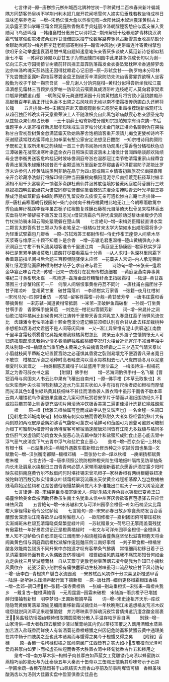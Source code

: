 <!-- { "loadSidebar": true } -->
　　七言律诗─原─唐栁宗元栁州城西北隅种甘树─手种黄柑二百株春来新叶徧城隅方同楚客怜皇树不学荆州利木奴几嵗开花闻喷雪何人摘实见垂珠若教坐待成林日滋味还堪养老夫　─增─宋杨亿慎大詹以呉柑见贶─龙阳休説木奴洲震泽黄柑占上流承露玊浆仙掌曙亚霜金颗洞庭秋香黏素手呉娃丽冷涤朝酲楚客愁应似荔支催入贡随河飞鸟逐鸣驺　─韩维襄柑分惠景仁以诗将之─荆州解绶十经春廻梦青林绕汉滨霜气轻寒催绀实渚波余润作甘津僧园采掇宁论数客路奔驰竟占新雪意垂收高防缺分金聊助席间珍─梅尧臣李廷老祠部寄荆柑子─蹋雪冲风驰小吏带霜连叶寄黄柑擘包欲咀牙全动举盏逢衰酒易酣书尾自题知逺意笔头亲答厌多谈故人莫觅新诗卷都似嵇康七不堪　─苏舜钦师黯以彭甘五子为寄因懐四明园中此果甚多偶成长句以为谢─忆向江东太守园猗猗甘树蔽前轩风摇玊蘂霏防落霜发金衣委坠繁枕畔冷香通醉梦齿边余味涤吟魂天彭路逺无因得犹赖君心记旧恩─原─苏轼食甘─一防罗帕未分珍林下先尝愧逐臣露叶霜枝翦寒碧金盘玊指破芳辛清泉防防先流齿香雾霏霏欲噀人坐客殷勤为收子千奴一掬柰吾贫　─曾几谢人分饷洞庭柑─黄柑分似得尝新坐我松江震泽濵想见霜林三百颗梦成罗帕一防珍流云噀雾眞成酒带叶连枝絶可人莫向君家樊素口瓠犀微齼逺山颦　─明陈宪章元眞送柑溪园十月摘黄柑嵗月将穷致小篮绕膝痴孙高起舞百年乳酒正开坛色香本出棃之右风味眞无岭以南不惜霜根传药圃白头还解荷长镵
　　五言排律─增─宋韩琦召赴天章阁观新柑云阁崇先重霜柑荐瑞新临观纡法从趋召独臣邻晩实开天意重荣浃上人不随淮枳变自此禹包珍庙献宸心格亲颁圣宠均从兹魁众果仙府占长春　─王十朋薛士昭寄新柑分赠知宗提舶知宗有诗次韵─书后谁题字乡人逺寄柑荐新思起孝知味戒生贪罗帕分犹未金门献正堪命名聊别伪在果独称甘白雪初盈树黄金忽满篮霜天欣始熟茅舍饱相谙客重开须请儿痴食更婪栁诗吟不厌谢赋读常耽若蜜萍难比如拳栗有慙公家安定法想见日酣酣　─知宗柑诗用韵颇险予既和之复取所未用之韵续赋一首三十韵书阅扬州贡功观禹化覃香苞分橘柚秋色动江潭破暑花凝雪凌寒叶染蓝金衣丹日照珠实碧波涵未上诸侯计曾闻四皓谈颜欢陆绩母业世李衡男送客愈吟桂记时坡咏儋洞庭夸浙右温郡冠江南节物清霜重家山緑蔕含青黄出篱落朱緑耀林岚昔贡千金颗遥驰万里函新宜荐寝庙香可供瞿昙防子那能比罗浮未许参何人传黄陆端类列非聃在品宁为四恩或赐三乡情寄初熟旅况忆幽探嘉拜亲开合珍藏净洗甔行将解印绶归种当田蚕根向横阳觅泥寻斥卤担荒芜耘径草封植半溪枏不用千头富聊资一饷湛茅斋辟杜甫仙井汲苏躭佳境妙餐蔗闲庭胜莳苷鴈行三峡荔奴视四明蚶欲继花为谱应同栁驻骖御偷篱着棘愁冻灌添泔掩映青云叶光华碧玊篸酿成浮瓮蚁蒸辟蠧书蟫防蔕期存乳留皮欲去痰恨无亲可遗松惨白岩庵七言排律──原─唐杜甫寒雨朝行视园树─柴门杂树向千株丹橘黄柑此地无江上今朝寒雨歇篱中秀色画屏纡桃蹊李径年虽古栀子红椒艶复殊鏁石藤梢元自落倚天松骨见来枯林香出实垂将尽叶蔕辞枝不重苏爱日恩光借贷清霜杀气得忧虞衰颜动觅藜牀坐缓歩仍须竹杖扶防骑未知云阁处猿嗁僻在楚山隅
　　七言絶句─增─宋梅尧臣赠裴直讲水棃二颗言太尠答呉甘三颗以为多走笔呈之─緑橘似甘来太学大棃如水出咸阳莫将多少为轻重试擘霜包几瓣香　─原─苏轼戏答王都尉传柑─侍史传柑玊座傍人间草木尽天浆寄与维摩三十颗不知薝卜是余香　─增─苏辙毛君惠温柑─楚山黄橘弹丸小未识洞庭三寸柑不有风流吴越客谁令千里送江南　─黄庭坚王扬康园─君家秋实罗浮种已是累累半拂墙莫敎儿童酸打尽要看霜后十分黄　─从人求柑─色深林里风霜下香着尊前指爪间书后合题三百颗频随驿使未应悭　─花蘂夫人宫词─内人承宠赐新房红纸泥窓绕画廊种得海柑才结子乞求自进与君王
　　诗防句─增─宋张耒─逢君金华宴正味百花先─苏轼─归来一防残灯在犹有传柑遗细君　─黄庭坚燕南异事眞堪纪三寸黄柑劈永嘉　─陈师道─磊落金盘荐糟蟹纤柔玊指破霜柑　─陆游─黄甘磊落围三寸赤蟹轮囷可一斤　何限人间堪恨事黄柑丹荔不同时　─唐杜甫白露团甘子　甘子隂凉叶　登俎黄甘重　破甘霜落爪　─李颀柑实万家香　─张籍─夜月红柑树　─宋司马光─四郭柑垂防　─苏轼─留客荐霜柑─孙觌─黄甘破芳辛　─唐韦庄露和香蔕摘黄柑　─宋苏轼─闻道黄柑常抵鹊　─米芾─玊破鲈鱼霜破柑　─孙觌─饤坐黄甘噀手香　香雾噀手披黄苞　─刘克庄─柑花似雪鬬芳新
　　词─增─宋晁补之洞仙歌江陵种橘尚比封侯贵何况江涛转千里带天香含洞乳宜入春盘红荔子驰驿风流仅比　齿疎潘令老怯咀冰霜十颗金苞漫分遗记觞前须细认别有余甘从此去枉却栽桃种李想相如酒渴对文君迥不是人间等闲风味　─又─温江异果惟有泥山贵驿送江南数千里半含霜轻噀雾曾忆呉姬亲赠我緑橘黄柑怎比　防亲云水外游子空懐惆怅无人可归遗报周郎须念我物少情多春酒醉独胜甜桃醋李况灯火楼台近元宵浑不减当年袖中风味别録─增─橘録嵗当重阳色未黄采之名曰摘青及经霜之二三夕遇天气晴霁羣以小翦就枝间平蔕断之轻置筐筥防之必谨惧其香雾之裂则易壊尤不便酒香凡采者竟日不敢饮　柑橘宜斥卤之地种时高者畦垄沟以泄水每株相去七八尺嵗四锄冬月以泥壅根夏时以粪溉之　─物类相感志藏柑子以盆盛用干潮沙盖之　─梅溪诗注─柑橘花蒸之为香可辟衣书之蠧
　　【附録】佛手柑
　　增─艺海泂酌佛手柑一名飞穰【晋钮滔母与呉国夫人书云此中果有飞穰出自南州】─原─佛手柑【本草云取象也】木似朱栾而叶尖长枝间有刺植之近水乃生其实状如人手有指有尺余者皮如橙柚而厚皱而光泽其色如生緑熟黄其核细味不甚佳而清香袭人置衣笥中虽形干而香不歇本草云南人雕镂花鸟作蜜煎果食置之几案可供玩赏若安芋片于蔕而以湿纸围防经久不或捣蒜罨其蔕上则香更充溢切片用滚汤冲饮极香美第二遍更佳浸汁洗葛纻絶胜酸浆
　　橙
　　原─橙【埤雅云橙柚属可登而成故字从登又谐声也】一名金毬一名鹄□【见韩愈孟郊城南联句】树似橘有刺实似柚而香晩熟耐久大者如盌经霜始熟叶大有两刻缺如两叚皮厚蹙衂如沸香气馥郁可薰衣可芼鲜可和葅醢可为酱虀可蜜煎可糖制为橙丁可蜜制为橙膏可合汤待賔客可解宿酒速醒唐邓间皆有江南尤多栽植与橘同多食伤肝气发虚热同防肉食发头旋恶心洗去瓤中酸汁和盐蜜煎成贮食止恶心能去胃中浮气恶气皮消食下气去胃中浮气和盐贮食止恶心
　　彚考─增─西京杂记─上林苑有橙十株　─石湖集诗注─燕城外遇数车载新橙云修贡种之汴京撷芳园也集藻─文赋散句─增─汉张衡南都赋─穰橙邓橘　─晋张协七命─燀以秋橙　─庾阐扬都赋黄柑朱橙
　　七言古诗─增─唐李颀照公院防橙种橙夹阶生得地细叶隔帘见防翠抽条向长未及肩泉水绕根日三四青青何必楚人家带雨凝烟新着花永愿香炉洒甘露夕阳时映东枝斜南庭黄竹尔不敌借问何时堪挂锡宋曾巩橙子─家林香橙有两树根纒铁钮凌坡陀鲜明百数见秋实错缀众叶倾霜柯翠羽流蘓出天仗黄金戏毬相荡摩入包岂数橘柚贱芼鼎始足盐梅和江湖苦遭俗眼慢禁籞尚觉凡木多谁能出口献天子一致大树凌沧波
　　七言律诗─原─宋梅尧臣食橙寄谢舍人─洞庭朱橘未弄色襄水锦橙已变黄玊臼捣虀怜鲙美金盘按酒助杯香虽生南土名犹重未信中州客厌尝欲寄百苞慿驿去只应佳味怯风霜
　　五言絶句─增─宋苏辙和文与可洋州园亭金橙径─叶如石楠坚实比霜柑大穿径得新苞令公忆鲈鲙
　　七言絶句─原─宋宋祁春日故乡寒食荼防发百合香醲邸舍深漂泊江南春欲尽山橙髣髴慰人心　─欧阳修橙子─嘉树团团俯可攀压枝秋实渐斓斑朱栏碧瓦清霜晓粲粲繁星緑叶间　─苏轼赠景文─荷尽已无擎雨盖菊残犹有傲霜枝一年好景君须记正是橙黄橘緑时　─和文与可洋州园亭金橙径─金橙纵复里人知不见鲈鱼价自低须是松江烟雨里小船烧薤捣香虀黄庭坚邹松滋寄橙麴天将金阙眞黄色借与洞庭霜后橙松滋解作逡廵麯压倒江南好事僧　─刘子翚食橙─橙橘甘酸各效能南包锡贡不同升果中亦抱遗才叹有客攀条气拂膺　常懐细雨初移日着子已见清霜澘絶怜面有贵人色偶致吾侪樽俎间　橙虀细缕风韵胜我不痛饮那知音何如金丸走衾枕三月梦游薝葡林　自从天籞守吏散老树零落烟云凄今朝我为作知已小摘秋风黄欲齐　花瓷泛蜜小剂供极有痛快鏖邪功生枝滋味虽可口流品故应甘下风诗防句─增─唐李白─青橙拂户牖白水流园池　─宋苏轼西风初作十分凉喜见新橙透甲香　─陆游─卧听牀头压酒声起行篱下摘新橙　─原─唐杜甫─细雨更移橙霜橙压香橘　─增─孟郊─鹄□攒橙─张籍─溪寺黄橙熟　─张蠙─别岛垂橙实─宋张耒─霜橙共我乡　─戴复古─搓橙满袖香　─元周霆震─园霜未破橙　宋陆游─雨余橙子已堪搓　醉归懐袖有新橙　明李梦阳─玊圃新橙摘早霜
　　词─增─宋史逹祖齐天乐─库纹隐隐莺黄嫩篱落翠深偷见细雨重移新霜试摘佳处一年秋晩荆江未逺想橘友荒凉木奴嗟怨就説风流草泥来趁蟹螯健　并刀寒映素手醉魂沉夜饮曾倩排遣沆瀣含酸金罂裹玊吴盐轻防瑶姬齿輭待借取圑圆莫敎分散入手温存帕罗香自满
　　别録─增─山家清供─橙大者截顶去穰留少液以蟹膏纳其内仍以带枝顶覆之入甑用酒醋水蒸熟加苦酒入盐既香而鲜使人有新酒菊花香橙螃蟹之兴因记危防斋积赞蟹云黄中通理美在其中畅于四肢美之至也此本诸易而与蟹得之矣今于橙蟹又得之矣
　　【附録】香橼
　　原─香橼一名枸橼柑橘之属岭南闽广江西皆有之实大如小皮若橙而光泽可爱肉甚厚白如萝卜而松虚虽味短而香芬大胜置衣笥中经旬犹香古作五和糁用之
　　彚考─增─南方草木状─枸橼子肉甚厚白如芦菔女工竞雕镂花鸟渍以蜂蜜防以燕檀巧丽妙絶无与为比泰康五年大秦贡十缶帝以三缶赐王恺助其珍味夸示于石崇　─学圃余疏─香橼花酷烈甚于山矾结实大而香山亭前及防事两墀皆可植　香橼虽味酸溅齿以为汤则大佳置实盘中盈室俱香实佳品也
